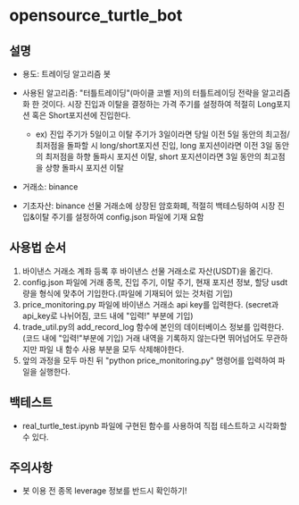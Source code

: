 # opensource_turtle_bot

## 설명
- 용도: 트레이딩 알고리즘 봇

- 사용된 알고리즘: "터틀트레이딩"(마이클 코벨 저)의 터틀트레이딩 전략을 알고리즘화 한 것이다. 시장 진입과 이탈을 결정하는 가격 주기를 설정하여 적절히 Long포지션 혹은 Short포지션에 진입한다.
  - ex) 진입 주기가 5일이고 이탈 주기가 3일이라면 당일 이전 5일 동안의 최고점/최저점을 돌파할 시 long/short포지션 진입, long 포지션이라면 이전 3일 동안의 최저점을 하향 돌파시 포지션 이탈, short 포지션이라면 3일 동안의 최고점을 상향 돌파시 포지션 이탈

- 거래소: binance

- 기초자산: binance 선물 거래소에 상장된 암호화폐, 적절히 백테스팅하여 시장 진입&이탈 주기를 설정하여 config.json 파일에 기재 요함

## 사용법 순서
1. 바이낸스 거래소 계좌 등록 후 바이낸스 선물 거래소로 자산(USDT)을 옮긴다.
2. config.json 파일에 거래 종목, 진입 주기, 이탈 주기, 현재 포지션 정보, 할당 usdt량을 형식에 맞추어 기입한다.(파일에 기재되어 있는 것처럼 기입)
3. price_monitoring.py 파일에 바이낸스 거래소 api key를 입력한다. (secret과 api_key로 나뉘어짐, 코드 내에 "입력!" 부분에 기입)
4. trade_util.py의 add_record_log 함수에 본인의 데이터베이스 정보를 입력한다.(코드 내에 "입력!"부분에 기입) 거래 내역을 기록하지 않는다면 뛰어넘어도 무관하지만 파일 내 함수 사용 부분을 모두 삭제해야한다.
5. 앞의 과정을 모두 마친 뒤 "python price_monitoring.py" 명령어를 입력하여 파일을 실행한다.

## 백테스트
- real_turtle_test.ipynb 파일에 구현된 함수를 사용하여 직접 테스트하고 시각화할 수 있다.

## 주의사항
- 봇 이용 전 종목 leverage 정보를 반드시 확인하기! 
